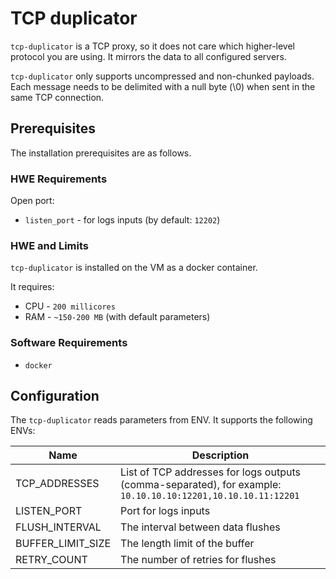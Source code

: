 # TCP duplicator

`tcp-duplicator` is a TCP proxy, so it does not care which higher-level protocol you are using.
It mirrors the data to all configured servers.

`tcp-duplicator` only supports uncompressed and non-chunked payloads.
Each message needs to be delimited with a null byte (\0) when sent in the same TCP connection.

## Prerequisites

The installation prerequisites are as follows.

### HWE Requirements

Open port:

* `listen_port` - for logs inputs (by default: `12202`)

### HWE and Limits

`tcp-duplicator` is installed on the VM as a docker container.

It requires:

* CPU - `200 millicores`
* RAM - `~150-200 MB` (with default parameters)

### Software Requirements

* `docker`

## Configuration

The `tcp-duplicator` reads parameters from ENV. It supports the following ENVs:

<!-- markdownlint-disable line-length -->
| Name              | Description                                                                                                  |
| ----------------- | ------------------------------------------------------------------------------------------------------------ |
| TCP_ADDRESSES     | List of TCP addresses for logs outputs (comma-separated), for example: `10.10.10.10:12201,10.10.10.11:12201` |
| LISTEN_PORT       | Port for logs inputs                                                                                         |
| FLUSH_INTERVAL    | The interval between data flushes                                                                            |
| BUFFER_LIMIT_SIZE | The length limit of the buffer                                                                               |
| RETRY_COUNT       | The number of retries for flushes                                                                            |
<!-- markdownlint-enable line-length -->
